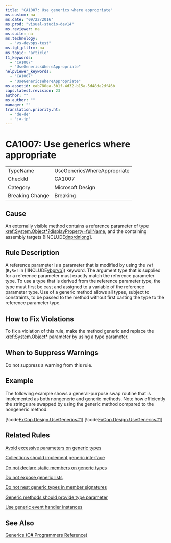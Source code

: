 ```yaml
---
title: "CA1007: Use generics where appropriate"
ms.custom: na
ms.date: "09/22/2016"
ms.prod: "visual-studio-dev14"
ms.reviewer: na
ms.suite: na
ms.technology: 
  - "vs-devops-test"
ms.tgt_pltfrm: na
ms.topic: "article"
f1_keywords: 
  - "CA1007"
  - "UseGenericsWhereAppropriate"
helpviewer_keywords: 
  - "CA1007"
  - "UseGenericsWhereAppropriate"
ms.assetid: eab780ea-3b1f-4d32-b15a-5d48da2df46b
caps.latest.revision: 23
author: ""
ms.author: ""
manager: ""
translation.priority.ht: 
  - "de-de"
  - "ja-jp"
---
```

# CA1007: Use generics where appropriate
|||  
|-|-|  
|TypeName|UseGenericsWhereAppropriate|  
|CheckId|CA1007|  
|Category|Microsoft.Design|  
|Breaking Change|Breaking|  
  
## Cause  
 An externally visible method contains a reference parameter of type <xref:System.Object*?displayProperty=fullName>, and the containing assembly targets [!INCLUDE[dnprdnlong](../vs140/includes/dnprdnlong_md.md)].  
  
## Rule Description  
 A reference parameter is a parameter that is modified by using the `ref` (`ByRef` in [!INCLUDE[vbprvb](../vs140/includes/vbprvb_md.md)]) keyword. The argument type that is supplied for a reference parameter must exactly match the reference parameter type. To use a type that is derived from the reference parameter type, the type must first be cast and assigned to a variable of the reference parameter type. Use of a generic method allows all types, subject to constraints, to be passed to the method without first casting the type to the reference parameter type.  
  
## How to Fix Violations  
 To fix a violation of this rule, make the method generic and replace the <xref:System.Object*> parameter by using a type parameter.  
  
## When to Suppress Warnings  
 Do not suppress a warning from this rule.  
  
## Example  
 The following example shows a general-purpose swap routine that is implemented as both nongeneric and generic methods. Note how efficiently the strings are swapped by using the generic method compared to the nongeneric method.  
  
 [!code[FxCop.Design.UseGenerics#1](../vs140/codesnippet/VisualBasic/ca1007--use-generics-where-appropriate_1.vb)]
[!code[FxCop.Design.UseGenerics#1](../vs140/codesnippet/CSharp/ca1007--use-generics-where-appropriate_1.cs)]  
  
## Related Rules  
 [Avoid excessive parameters on generic types](../vs140/ca1005--avoid-excessive-parameters-on-generic-types.md)  
  
 [Collections should implement generic interface](../vs140/ca1010--collections-should-implement-generic-interface.md)  
  
 [Do not declare static members on generic types](../vs140/ca1000--do-not-declare-static-members-on-generic-types.md)  
  
 [Do not expose generic lists](../vs140/ca1002--do-not-expose-generic-lists.md)  
  
 [Do not nest generic types in member signatures](../vs140/ca1006--do-not-nest-generic-types-in-member-signatures.md)  
  
 [Generic methods should provide type parameter](../vs140/ca1004--generic-methods-should-provide-type-parameter.md)  
  
 [Use generic event handler instances](../vs140/ca1003--use-generic-event-handler-instances.md)  
  
## See Also  
 [Generics (C# Programmers Reference)](../vs140/generics--csharp-programming-guide-.md)